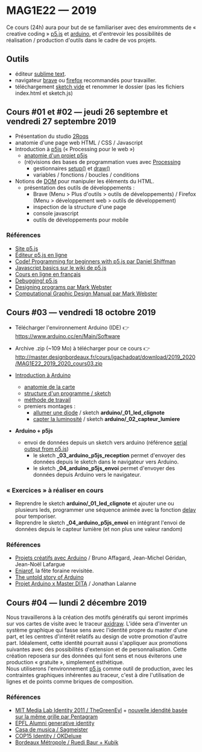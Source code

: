 MAG1E22 — 2019
===============================================

Ce cours (24h) aura pour but de se familiariser avec des enviromments de « creative coding » [p5.js](https://p5js.org/) et [arduino](https://www.arduino.cc/), et d'entrevoir les possibilités de réalisation / production d'outils dans le cadre de vos projets.

## Outils
* éditeur [sublime text](https://www.sublimetext.com/).
* navigateur [brave](https://brave.com/) ou [firefox](https://www.mozilla.org/fr/firefox/new/) recommandés pour travailler.
* téléchargement [sketch vide](s01_cours01/01-exemple-vide.zip) et renommer le dossier (pas les fichiers index.html et sketch.js)

## Cours #01 et #02 — jeudi 26 septembre et vendredi 27 septembre 2019 
* Présentation du studio [2Roqs](http://www.2roqs.fr) 
* anatomie d'une page web HTML / CSS / Javascript
* Introduction à [p5js](https://p5js.org/) (« Processing pour le web »)
  * [anatomie d'un projet p5js](https://p5js.org/get-started/)
  * (ré)visions des bases de programmation vues avec [Processing](https://processing.org/)
     * gestionnaires [setup()](https://p5js.org/reference/#/p5/setup) et [draw()](https://p5js.org/reference/#/p5/draw)
     * variables / fonctions / boucles / conditions
* Notions de [DOM](https://fr.wikipedia.org/wiki/Document_Object_Model) pour manipuler les éléments du HTML.
  * présentation des outils de développements :
    * Brave (Menu > Plus d'outils > outils de développements) / Firefox (Menu > développement web > outils de développement) 
    * inspection de la structure d'une page
    * console javascript
    * outils de développements pour mobile

### Références
* [Site p5.js](https://p5js.org/)
* [Éditeur p5.js en ligne](https://editor.p5js.org/)
* [Code! Programming for beginners with p5.js par Daniel Shiffman](https://www.youtube.com/watch?v=yPWkPOfnGsw)
* [Javascript basics sur le wiki de p5.js](https://github.com/processing/p5.js/wiki/JavaScript-basics)
* [Cours en ligne en français](http://www.lyceelecorbusier.eu/p5js/)
* [Debugging! p5.js](https://p5js.org/learn/debugging.html)
* [Designing programs par Mark Webster](https://designingprograms.bitbucket.io)
* [Computational Graphic Design Manual par Mark Webster](https://dpmanual.bitbucket.io)

## Cours #03 — vendredi 18 octobre 2019 

* Télécharger l'environnement Arduino (IDE) :point_right: https://www.arduino.cc/en/Main/Software
* Archive .zip (~109 Mo) à télécharger pour ce cours :point_right: http://master.designbordeaux.fr/cours/jgachadoat/download/2019_2020/MAG1E22_2019_2020_cours03.zip

* [Introduction à Arduino](
http://master.designbordeaux.fr/cours/jgachadoat/arduino/index.html)
  * [anatomie de la carte](http://master.designbordeaux.fr/cours/jgachadoat/arduino/index.html#arduino)
  * [structure d'un programme / sketch](http://master.designbordeaux.fr/cours/jgachadoat/arduino/index.html#sketch)
  * [méthode de travail](http://master.designbordeaux.fr/cours/jgachadoat/arduino/index.html#methode_travail)
  * premiers montages : 
    * [allumer une diode](http://master.designbordeaux.fr/cours/jgachadoat/arduino/index.html#allumer_diode) / sketch **arduino/_01_led_clignote**
    * [capter la luminosité](http://master.designbordeaux.fr/cours/jgachadoat/arduino/index.html#capter_lumiere) / sketch **arduino/_02_capteur_lumiere**
* **Arduino + p5js**
  * envoi de données depuis un sketch vers arduino (référence [serial output from p5.js](https://itp.nyu.edu/physcomp/labs/labs-serial-communication/lab-serial-output-from-p5-js/))
    * le sketch **_03_arduino_p5js_reception** permet d'envoyer des données depuis le sketch dans le navigateur vers Arduino.
    * le sketch **_04_arduino_p5js_envoi** permet d'envoyer des données depuis Arduino vers le navigateur.
 
 ### « Exercices » à réaliser en cours
  * Reprendre le sketch **arduino/_01_led_clignote** et ajouter une ou plusieurs leds, programmer une séquence animée avec la fonction [delay](https://www.arduino.cc/reference/en/language/functions/time/delay/) pour temporiser.
  * Reprendre le sketch **_04_arduino_p5js_envoi** en intégrant l'envoi de données depuis le capteur lumière (et non plus une valeur random)
 
 ### Références
 * [Projets créatifs avec Arduino](https://www.eyrolles.com/Informatique/Livre/projets-creatifs-avec-arduino-9782744026171/) / Bruno Affagard, Jean-Michel Géridan, Jean-Noël Lafargue
 * [Eniarof](http://www.eniarof.com/maintenance), la fête foraine revisitée.
 * [The untold story of Arduino](https://arduinohistory.github.io/)
 * [Projet Arduino x Master DITA](http://jonathanlalanne.fr/arduino/accueil.html) / Jonathan Lalanne 
 
 ## Cours #04 — lundi 2 décembre 2019 
Nous travaillerons à la création des motifs génératifs qui seront imprimés sur vos cartes de visite avec le traceur [axidraw](https://axidraw.com/). L'idée sera d'inventer un système graphique qui fasse sens avec l'identité propre du master d'une part, et les centres d'intérêt relatifs au design de votre promotion d'autre part. Idéalement, cette identité pourrait aussi s'appliquer aux promotions suivantes avec des possibilités d'extension et de personnalisation. Cette création reposera sur des données qui font sens et nous éviterons une production « gratuite », simplement esthétique.  
Nous utiliserons l'environnement [p5.js](https://p5js.org/) comme outil de production, avec les contraintes graphiques inhérentes au traceur, c'est à dire l'utilisation de lignes et de points comme briques de composition. 


### Références
* [MIT Media Lab Identity 2011 / TheGreenEyl](https://vimeo.com/20250134) + [nouvelle idendité basée sur la même grille par Pentagram](https://www.underconsideration.com/brandnew/archives/new_logo_and_identity_for_mit_media_lab_by_pentagram.php)
* [EPFL Alumni generative identity](https://www.youtube.com/watch?v=Qbg9be9yXaQ)
* [Casa de musica / Sagmeister](https://vimeo.com/17353965)
* [COP15 Identity / OKDeluxe](http://www.okdeluxe.co.uk/cop15/)
* [Bordeaux Métropole / Ruedi Baur + Kubik](https://www.grapheine.com/actulogo/nouvelle-identite-visuelle-generative-bordeaux-metropole)

